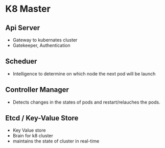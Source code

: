 # K8 Master

## Api Server
- Gateway to kubernates cluster
- Gatekeeper, Authentication


## Scheduer
- Intelligence to determine on which node the next pod will be launch


## Controller Manager
- Detects changes in the states of pods and restart/relauches the pods.


## Etcd / Key-Value Store
- Key Value store
- Brain for k8 cluster
- maintains the state of cluster in real-time

